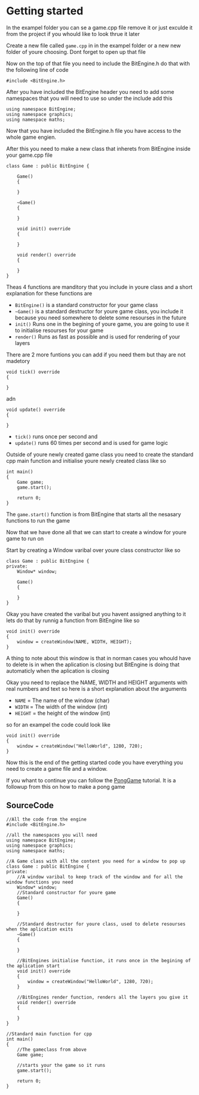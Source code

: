 # Getting started

In the exampel folder you can se a game.cpp file remove it or just exculde it from the project if you whould like to look thrue it later

Create a new file called ```game.cpp``` in in the exampel folder or a new new folder of youre choosing. Dont forget to open up that file

Now on the top of that file you need to include the BitEngine.h do that with the following line of code

```
#include <BitEngine.h>
```

After you have included the BitEngine header you need to add some namespaces that you will need to use so under the include add this

```
using namespace BitEngine;
using namespace graphics;
using namespace maths;
```

Now that you have included the BitEngine.h file you have access to the whole game engien.

After this you need to make a new class that inherets from BitEngine inside your game.cpp file

```
class Game : public BitEngine {
	
	Game()
	{
	
	}
	
	~Game()
	{
		
	}
	
	void init() override 
	{
	
	}
	
	void render() override 
	{
	
	}
}
```

Theas 4 functions are manditory that you include in youre class and a short explanation for these functions are
* ```BitEngine()``` is a standard constructor for your game class
* ```~Game()``` is a standard destructor for youre game class, you include it because you need somewhere to delete some resourses in the future
* ```init()``` Runs one in the begining of youre game, you are going to use it to initialise resourses for your game
* ```render()``` Runs as fast as possible and is used for rendering of your layers

There are 2 more funtions you can add if you need them but thay are not madetory 

```
void tick() override 
{

}
```
adn
```
void update() override 
{

}
```

* ```tick()``` runs once per second
and
* ```update()``` runs 60 times per second and is used for game logic

Outside of youre newly created game class you need to create the standard cpp main function and initialise youre newly created class like so

```
int main()
{
	Game game;
	game.start();
	
	return 0;
}
```

The ```game.start()``` function is from BitEngine that starts all the nesasary functions to run the game

Now that we have done all that we can start to create a window for youre game to run on

Start by creating a Window varibal over youre class constructor like so

```
class Game : public BitEngine {	
private:
	Window* window;
	
	Game()
	{
	
	}
}
```

Okay you have created the varibal but you havent assigned anything to it lets do that by runnig a function from BitEngine like so

```
void init() override 
{
	window = createWindow(NAME, WIDTH, HEIGHT);
}
```

A thing to note about this window is that in norman cases you whould have to delete is in when the aplication is closing but BitEngine is doing that automaticly when the aplication is closing

Okay you need to replace the NAME, WIDTH and HEIGHT arguments with real numbers and text so here is a short explanation about the arguments

* ```NAME``` = The name of the window (char)
* ```WIDTH``` = The width of the window (int)
* ```HEIGHT``` = the height of the window (int)

so for an exampel the code could look like

```
void init() override 
{
	window = createWindow("HelloWorld", 1280, 720);
}
```

Now this is the end of the getting started code you have everything you need to create a game file and a window.

If you whant to continue you can follow the [PongGame](PongGame.md) tutorial. It is a followup from this on how to make a pong game 

## SourceCode
```
//All the code from the engine
#include <BitEngine.h>

//all the namespaces you will need
using namespace BitEngine;
using namespace graphics;
using namespace maths;

//A Game class with all the content you need for a window to pop up
class Game : public BitEngine {
private:
	//A window varibal to keep track of the window and for all the window functions you need
	Window* window;
	//Standard constructor for youre game
	Game()
	{
	
	}
	
	//Standard destructor for youre class, used to delete resourses when the aplication exits
	~Game()
	{
		
	}
	
	//BitEngines initialise function, it runs once in the begining of the aplication start
	void init() override 
	{
		window = createWindow("HelloWorld", 1280, 720);
	}
	
	//BitEngines render function, renders all the layers you give it
	void render() override 
	{
	
	}
}

//Standard main function for cpp
int main()
{
	//The gameclass from above
	Game game;
	
	//starts your the game so it runs
	game.start();
	
	return 0;
}
```